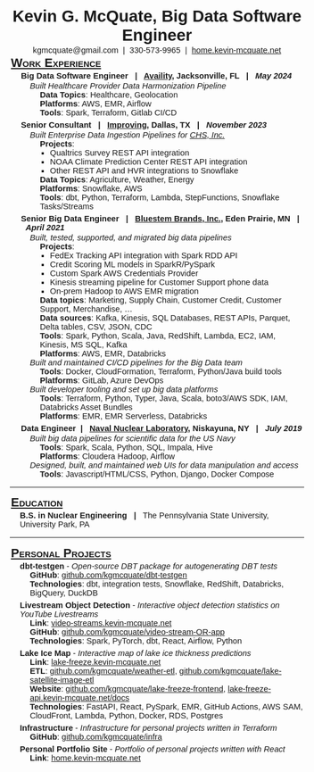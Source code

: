 <meta charset="UTF-8" />

<style type="text/css">

/* @media print 
{
.class 
{
     background-color: #1a4567 !important;
     -webkit-print-color-adjust: exact;
}
} */

    
body {
    font-family: "Arial";
    font-size: 11pt;
    /* color: #0D1B2A; */

}
h1, h2, h3, h4, h5, h6 {
    margin: 2px;
}
h1 {
    text-align: center;
}
h2 {
    font-variant: small-caps;
    text-decoration: underline;
}
h4 {
}
p {
    margin: 0px;
    padding: 0px;
}
.centered {
    text-align: center;
    /* text-align: justify;
    text-justify: inter-word; */
    /* text-align: justify;
    text-justify: inter-word; */
}
ul {
    /* display: block; */
    /* list-style-type: disc; */
    margin: 0px;
    /* margin-block-start: -15px; */
    margin-block-end: 0px;
    margin-inline-start: 18px !important; 
    margin-inline-end: 0px; 
    padding-inline-start: 0px !important; 
    list-style: none;
}
ul > li {
}
ul > li > ul > li > ul > li > ul {
    list-style: square;
    /* list-style: '-  '; */
    /* list-style: disc; */
}
ul > li > ul > li > ul {
    margin-block-end: 0px;
}
ul > li > ul {
    margin-block-end: 6px;
}
</style>

# Kevin G. McQuate, Big Data Software Engineer
<div class="centered">
kgmcquate@gmail.com &nbsp;<bold>|</bold>&nbsp; 330-573-9965 &nbsp;<bold>|</bold>&nbsp; <a href="https://home.kevin-mcquate.net">home.kevin-mcquate.net</a>
</div>

<!-- <hr> -->

## Work Experience

- #### Big Data Software Engineer &nbsp; | &nbsp; [Availity](https://www.linkedin.com/company/availity/), Jacksonville, FL &nbsp; | &nbsp; _May 2024_
    - _Built Healthcare Provider Data Harmonization Pipeline_
      - __Data Topics__: Healthcare, Geolocation
      - __Platforms__: AWS, EMR, Airflow
      - __Tools__: Spark, Terraform, Gitlab CI/CD

- #### Senior Consultant &nbsp; | &nbsp; [Improving](https://www.linkedin.com/company/improving-enterprises/), Dallas, TX &nbsp; | &nbsp; _November 2023_
  
    - _Built Enterprise Data Ingestion Pipelines for [CHS, Inc.](https://www.linkedin.com/company/chs/)_
      - __Projects__:
        - Qualtrics Survey REST API integration
        - NOAA Climate Prediction Center REST API integration
        - Other REST API and HVR integrations to Snowflake
      - __Data Topics__: Agriculture, Weather, Energy
      - __Platforms__: Snowflake, AWS 
      - __Tools__: dbt, Python, Terraform, Lambda, StepFunctions, Snowflake Tasks/Streams

- #### Senior Big Data Engineer &nbsp; | &nbsp; [Bluestem Brands, Inc.](https://www.linkedin.com/company/bluestem-brands/), Eden Prairie, MN &nbsp; | &nbsp; _April 2021_

    - _Built, tested, supported, and migrated big data pipelines_
      - __Projects__:
          - FedEx Tracking API integration with Spark RDD API
          - Credit Scoring ML models in SparkR/PySpark
          - Custom Spark AWS Credentials Provider
          - Kinesis streaming pipeline for Customer Support phone data
          - On-prem Hadoop to AWS EMR migration
      - __Data topics__: Marketing, Supply Chain, Customer Credit, Customer Support, Merchandise, …
      - __Data sources__: Kafka, Kinesis, SQL Databases, REST APIs, Parquet, Delta tables, CSV, JSON, CDC
      - __Tools__: Spark, Python, Scala, Java, RedShift, Lambda, EC2, IAM, Kinesis, MS SQL, Kafka
      - __Platforms__: AWS, EMR, Databricks
  - _Built and maintained CI/CD pipelines for the Big Data team_
    - __Tools__: Docker, CloudFormation, Terraform, Python/Java build tools
    - __Platforms__: GitLab, Azure DevOps
  - _Built developer tooling and set up big data platforms_
    - __Tools__: Terraform, Python, Typer, Java, Scala, boto3/AWS SDK, IAM, Databricks Asset Bundles
    - __Platforms__: EMR, EMR Serverless, Databricks

- #### Data Engineer&nbsp; | &nbsp; [Naval Nuclear Laboratory](https://www.linkedin.com/company/naval-nuclear-laboratory/), Niskayuna, NY &nbsp; | &nbsp; _July 2019_

  - _Built big data pipelines for scientific data for the US Navy_
      - __Tools__: Spark, Scala, Python, SQL, Impala, Hive
      - __Platforms__: Cloudera Hadoop, Airflow
  - _Designed, built, and maintained web UIs for data manipulation and access_
      - __Tools__: Javascript/HTML/CSS, Python, Django, Docker Compose



<!-- - __Electromechanical Engineer/Technician__ &nbsp; __|__ &nbsp; Elkins Earthworks, Medina, OH &nbsp; __|__ &nbsp; August 2018 to June 2019

  - _Bluetooth thermometer design: mechanical design, circuit board layout, testing, repair and assembly_
<br> -->

<hr>

## Education
- __B.S. in Nuclear Engineering__ &nbsp; __|__ &nbsp; The Pennsylvania State University, University Park, PA

<hr>

## Personal Projects
- __dbt-testgen__ - _Open-source DBT package for autogenerating DBT tests_
  <!-- - __Link__: [hub.getdbt.com/kgmcquate/testgen](https://hub.getdbt.com/kgmcquate/testgen) -->
  - __GitHub__: [github.com/kgmcquate/dbt-testgen](https://github.com/kgmcquate/dbt-testgen)
  - __Technologies__: dbt, integration tests, Snowflake, RedShift, Databricks, BigQuery, DuckDB

- __Livestream Object Detection__ - _Interactive object detection statistics on YouTube Livestreams_
  - __Link__: [video-streams.kevin-mcquate.net](https://video-streams.kevin-mcquate.net/)
  - __GitHub__: [github.com/kgmcquate/video-stream-OR-app](https://github.com/kgmcquate/video-stream-OR-app)
  - __Technologies__: Spark, PyTorch, dbt, React, Airflow, Python 

- __Lake Ice Map__ - _Interactive map of lake ice thickness predictions_
  - __Link__: [lake-freeze.kevin-mcquate.net](https://lake-freeze.kevin-mcquate.net)
  - __ETL__: [github.com/kgmcquate/weather-etl](https://github.com/kgmcquate/weather-etl), [github.com/kgmcquate/lake-satellite-image-etl](https://github.com/kgmcquate/lake-satellite-image-etl)
  - __Website__: [github.com/kgmcquate/lake-freeze-frontend](https://github.com/kgmcquate/lake-freeze-frontend ), [lake-freeze-api.kevin-mcquate.net/docs](https://lake-freeze-api.kevin-mcquate.net/docs)
  - __Technologies__: FastAPI, React, PySpark, EMR, GitHub Actions, AWS SAM, CloudFront, Lambda, Python, Docker, RDS, Postgres
- __Infrastructure__ - _Infrastructure for personal projects written in Terraform_
  - __GitHub__: [github.com/kgmcquate/infra](https://github.com/kgmcquate/infra)

- __Personal Portfolio Site__ - _Portfolio of personal projects written with React_
  -  __Link__: [home.kevin-mcquate.net](https://home.kevin-mcquate.net)
  <!-- -  __GitHub__: [github.com/kgmcquate/personal-portfolio](https://github.com/kgmcquate/personal-portfolio)
  - __Technologies__: React, Markdown, Pandoc, GitHub Actions, CloudFront -->

<!-- - __Data Science Projects__ - _Short data science projects for EdX Data Science course_
    - __Links__: [home.kevin-mcquate.net/solar-panel-data.html](https://home.kevin-mcquate.net/solar-panel-data.html), [home.kevin-mcquate.net/nuclear-plants.html](https://home.kevin-mcquate.net/nuclear-plants.html) -->
